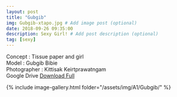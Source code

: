 ```yaml
---
layout: post
title: "Gubgib"
img: Gubgib-xtapo.jpg # Add image post (optional)
date: 2018-09-26 09:35:00
description: Sexy Girl! # Add post description (optional)
tag: [sexy]
---
```

Concept : Tissue paper and girl  
Model : Gubgib Bibie  
Photographer : Kittisak Keirtprawatngam  
Google Drive [Download Full](http://gestyy.com/e0GcuZ) 

{% include image-gallery.html folder="/assets/img/A1/Gubgib/" %}
